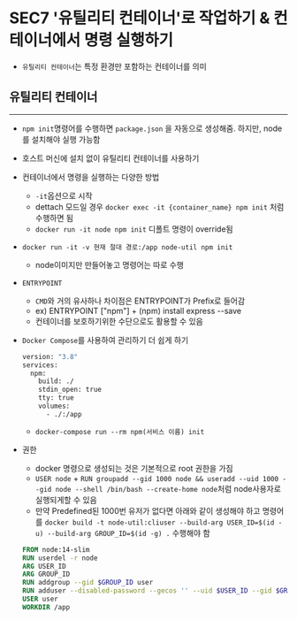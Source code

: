 # SEC7 '유틸리티 컨테이너'로 작업하기 & 컨테이너에서 명령 실행하기

- `유틸리티 컨테이너`는 특정 환경만 포함하는 컨테이너를 의미

## 유틸리티 컨테이너

---

- `npm init`명령어를 수행하면 `package.json` 을 자동으로 생성해줌. 하지만, node를 설치해야 실행 가능함
- 호스트 머신에 설치 없이 유틸리티 컨테이너를 사용하기
- 컨테이너에서 명령을 실행하는 다양한 방법
  - `-it`옵션으로 시작
  - dettach 모드일 경우 `docker exec -it {container_name} npm init` 처럼 수행하면 됨
  - `docker run -it node npm init` 디폴트 명령이 override됨
- `docker run -it -v 현재 절대 경로:/app node-util npm init`
  - node이미지만 만들어놓고 명령어는 따로 수행
- `ENTRYPOINT`
  - `CMD`와 거의 유사하나 차이점은 ENTRYPOINT가 Prefix로 들어감
  - ex) ENTRYPOINT ["npm"] + (npm) install express --save
  - 컨테이너를 보호하기위한 수단으로도 활용할 수 있음
- `Docker Compose`를 사용하여 관리하기 더 쉽게 하기
  ```Dockerfile
  version: "3.8"
  services:
    npm:
      build: ./
      stdin_open: true
      tty: true
      volumes:
        - ./:/app
  ```
  - `docker-compose run --rm npm(서비스 이름) init`
- 권한
  - docker 명령으로 생성되는 것은 기본적으로 root 권한을 가짐
  - `USER node` + `RUN groupadd --gid 1000 node && useradd --uid 1000 --gid node --shell /bin/bash --create-home node`처럼 node사용자로 실행되게할 수 있음
  - 만약 Predefined된 1000번 유저가 없다면 아래와 같이 생성해야 하고 명령어를 `docker build -t node-util:cliuser --build-arg USER_ID=$(id -u) --build-arg GROUP_ID=$(id -g) .` 수행해야 함

  ```Dockerfile
  FROM node:14-slim
  RUN userdel -r node
  ARG USER_ID
  ARG GROUP_ID
  RUN addgroup --gid $GROUP_ID user
  RUN adduser --disabled-password --gecos '' --uid $USER_ID --gid $GROUP_ID user
  USER user
  WORKDIR /app
  ```
